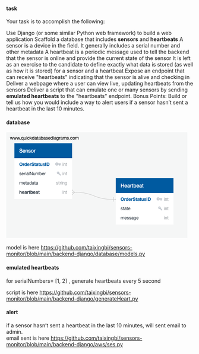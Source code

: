 

#### task

Your task is to accomplish the following:

Use Django (or some similar Python web framework) to build a web application
Scaffold a database that includes **sensors** and **heartbeats**
A sensor is a device in the field. It generally includes a serial number and other metadata
A heartbeat is a periodic message used to tell the backend that the sensor is online and provide the current state of the sensor
It is left as an exercise to the candidate to define exactly what data is stored (as well as how it is stored) for a sensor and a heartbeat
Expose an endpoint that can receive "heartbeats" indicating that the sensor is alive and checking in
Deliver a webpage where a user can view live, updating heartbeats from the sensors
Deliver a script that can emulate one or many sensors by sending **emulated heartbeats** to the "heartbeats" endpoint.
Bonus Points: Build or tell us how you would include a way to alert users if a sensor hasn’t sent a heartbeat in the last 10 minutes.

#### database

![alt text](https://github.com/taixingbi/sensors-monitor/blob/main/backend-django/QuickDBD-export.png)

model is here https://github.com/taixingbi/sensors-monitor/blob/main/backend-django/database/models.py


#### emulated heartbeats
for serialNumbers= [1, 2] , generate heartbeats every 5 second

script is here https://github.com/taixingbi/sensors-monitor/blob/main/backend-django/generateHeart.py

#### alert 
if a sensor hasn’t sent a heartbeat in the last 10 minutes, will sent email to admin.     
email sent is here https://github.com/taixingbi/sensors-monitor/blob/main/backend-django/aws/ses.py



